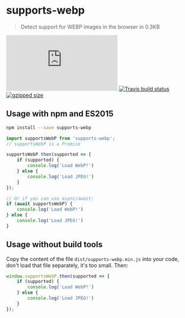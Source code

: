 # supports-webp

> Detect support for WEBP images in the browser in 0.3KB

[![gzipped size](https://badges.herokuapp.com/size/github/fregante/supports-webp/master/dist/supports-webp.min.js?gzip=true&label=gzipped%20size)](#readme)
[![Travis build status](https://api.travis-ci.org/fregante/supports-webp.svg?branch=master)](https://travis-ci.org/fregante/supports-webp)
[![gzipped size](https://img.shields.io/npm/v/supports-webp.svg)](https://www.npmjs.com/package/supports-webp)

## Usage with npm and ES2015

```sh
npm install --save supports-webp
```
```js
import supportsWebP from 'supports-webp';
// supportsWebP is a Promise

supportsWebP.then(supported => {
	if (supported) {
		console.log('Load WebP!')
	} else {
		console.log('Load JPEG!')
	}
});

// Or if you can use async/await:
if (await supportsWebP) {
	console.log('Load WebP!')
} else {
	console.log('Load JPEG!')
}
```

## Usage without build tools

Copy the content of the file `dist/supports-webp.min.js` into your code, don't load that file separately, it's too small. Then:

```js
window.supportsWebP.then(supported => {
	if (supported) {
		console.log('Load WebP!')
	} else {
		console.log('Load JPEG!')
	}
});
```
